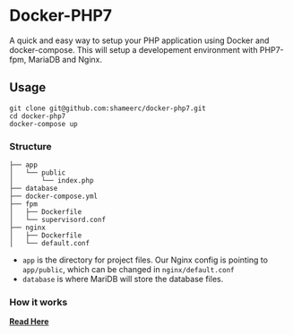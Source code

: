 # Docker-PHP7

A quick and easy way to setup your PHP application using Docker and docker-compose. This will setup a developement environment with PHP7-fpm, MariaDB and Nginx.

## Usage

```
git clone git@github.com:shameerc/docker-php7.git
cd docker-php7
docker-compose up
```

### Structure

```
├── app
│   └── public
│       └── index.php
├── database
├── docker-compose.yml
├── fpm
│   ├── Dockerfile
│   └── supervisord.conf
├── nginx
│   ├── Dockerfile
│   └── default.conf
```

- `app` is the directory for project files. Our Nginx config is pointing to `app/public`, which can be changed in `nginx/default.conf`
- `database` is where MariDB will store the database files.

### How it works

**[Read Here](https://blog.shameerc.com/2016/08/my-docker-setup-ubuntu-php7-fpm-nginx-and-mariadb)**
